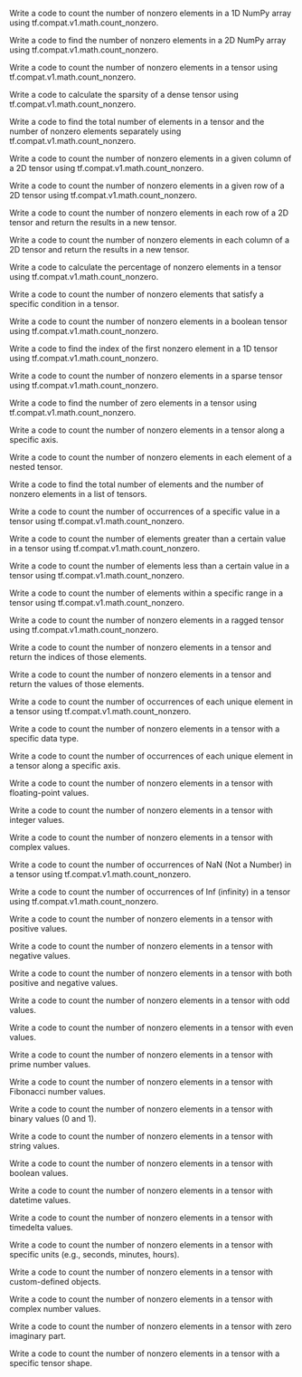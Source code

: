 Write a code to count the number of nonzero elements in a 1D NumPy array using tf.compat.v1.math.count_nonzero.

Write a code to find the number of nonzero elements in a 2D NumPy array using tf.compat.v1.math.count_nonzero.

Write a code to count the number of nonzero elements in a tensor using tf.compat.v1.math.count_nonzero.

Write a code to calculate the sparsity of a dense tensor using tf.compat.v1.math.count_nonzero.

Write a code to find the total number of elements in a tensor and the number of nonzero elements separately using tf.compat.v1.math.count_nonzero.

Write a code to count the number of nonzero elements in a given column of a 2D tensor using tf.compat.v1.math.count_nonzero.

Write a code to count the number of nonzero elements in a given row of a 2D tensor using tf.compat.v1.math.count_nonzero.

Write a code to count the number of nonzero elements in each row of a 2D tensor and return the results in a new tensor.

Write a code to count the number of nonzero elements in each column of a 2D tensor and return the results in a new tensor.

Write a code to calculate the percentage of nonzero elements in a tensor using tf.compat.v1.math.count_nonzero.

Write a code to count the number of nonzero elements that satisfy a specific condition in a tensor.

Write a code to count the number of nonzero elements in a boolean tensor using tf.compat.v1.math.count_nonzero.

Write a code to find the index of the first nonzero element in a 1D tensor using tf.compat.v1.math.count_nonzero.

Write a code to count the number of nonzero elements in a sparse tensor using tf.compat.v1.math.count_nonzero.

Write a code to find the number of zero elements in a tensor using tf.compat.v1.math.count_nonzero.

Write a code to count the number of nonzero elements in a tensor along a specific axis.

Write a code to count the number of nonzero elements in each element of a nested tensor.

Write a code to find the total number of elements and the number of nonzero elements in a list of tensors.

Write a code to count the number of occurrences of a specific value in a tensor using tf.compat.v1.math.count_nonzero.

Write a code to count the number of elements greater than a certain value in a tensor using tf.compat.v1.math.count_nonzero.

Write a code to count the number of elements less than a certain value in a tensor using tf.compat.v1.math.count_nonzero.

Write a code to count the number of elements within a specific range in a tensor using tf.compat.v1.math.count_nonzero.

Write a code to count the number of nonzero elements in a ragged tensor using tf.compat.v1.math.count_nonzero.

Write a code to count the number of nonzero elements in a tensor and return the indices of those elements.

Write a code to count the number of nonzero elements in a tensor and return the values of those elements.

Write a code to count the number of occurrences of each unique element in a tensor using tf.compat.v1.math.count_nonzero.

Write a code to count the number of nonzero elements in a tensor with a specific data type.

Write a code to count the number of occurrences of each unique element in a tensor along a specific axis.

Write a code to count the number of nonzero elements in a tensor with floating-point values.

Write a code to count the number of nonzero elements in a tensor with integer values.

Write a code to count the number of nonzero elements in a tensor with complex values.

Write a code to count the number of occurrences of NaN (Not a Number) in a tensor using tf.compat.v1.math.count_nonzero.

Write a code to count the number of occurrences of Inf (infinity) in a tensor using tf.compat.v1.math.count_nonzero.

Write a code to count the number of nonzero elements in a tensor with positive values.

Write a code to count the number of nonzero elements in a tensor with negative values.

Write a code to count the number of nonzero elements in a tensor with both positive and negative values.

Write a code to count the number of nonzero elements in a tensor with odd values.

Write a code to count the number of nonzero elements in a tensor with even values.

Write a code to count the number of nonzero elements in a tensor with prime number values.

Write a code to count the number of nonzero elements in a tensor with Fibonacci number values.

Write a code to count the number of nonzero elements in a tensor with binary values (0 and 1).

Write a code to count the number of nonzero elements in a tensor with string values.

Write a code to count the number of nonzero elements in a tensor with boolean values.

Write a code to count the number of nonzero elements in a tensor with datetime values.

Write a code to count the number of nonzero elements in a tensor with timedelta values.

Write a code to count the number of nonzero elements in a tensor with specific units (e.g., seconds, minutes, hours).

Write a code to count the number of nonzero elements in a tensor with custom-defined objects.

Write a code to count the number of nonzero elements in a tensor with complex number values.

Write a code to count the number of nonzero elements in a tensor with zero imaginary part.

Write a code to count the number of nonzero elements in a tensor with a specific tensor shape.